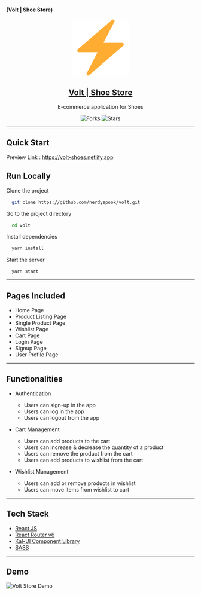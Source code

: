 #### (Volt | Shoe Store)

<div align="center">
  <img src="public/icon.png" width="150" title="Volt Shoe Store Logo">

## [Volt | Shoe Store](https://volt-shoes.netlify.app/)

E-commerce application for Shoes

![Forks](https://img.shields.io/github/forks/nerdyspook/volt)
![Stars](https://img.shields.io/github/stars/nerdyspook/volt)

</div>

---

## Quick Start

Preview Link : https://volt-shoes.netlify.app

## Run Locally

Clone the project

```bash
  git clone https://github.com/nerdyspook/volt.git
```

Go to the project directory

```bash
  cd volt
```

Install dependencies

```bash
  yarn install
```

Start the server

```bash
  yarn start
```

---

## Pages Included

-   Home Page
-   Product Listing Page
-   Single Product Page
-   Wishlist Page
-   Cart Page
-   Login Page
-   Signup Page
-   User Profile Page

---

## Functionalities

-   Authentication

    -   Users can sign-up in the app
    -   Users can log in the app
    -   Users can logout from the app

-   Cart Management

    -   Users can add products to the cart
    -   Users can increase & decrease the quantity of a product
    -   Users can remove the product from the cart
    -   Users can add products to wishlist from the cart

-   Wishlist Management
    -   Users can add or remove products in wishlist
    -   Users can move items from wishlist to cart

---

## Tech Stack

-   [React JS](https://reactjs.org/)
-   [React Router v6](https://reactrouter.com/)
-   [Kal-UI Component Library](https://kal-ui.netlify.app/)
-   [SASS](https://sass-lang.com/)

---

## Demo

![Volt Store Demo]()

